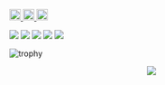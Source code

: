 <p align="left">
  <a href="https://github.com/haru">
    <img height="20" src="https://komarev.com/ghpvc/?username=haru" />
  </a>
  <a href="https://github.com/haru">
    <img height="20" src="https://img.shields.io/github/followers/haru?label=follow&logo=github&style=flat" />
  </a>
  <a href="https://zenn.dev/haru_iida">
    <img height="20" src="https://badgen.org/img/zenn/haru_iida/articles?style=plastic" />
  </a>
</p>

![](http://github-profile-summary-cards.vercel.app/api/cards/profile-details?username=haru)
![](http://github-profile-summary-cards.vercel.app/api/cards/repos-per-language?username=haru)
![](http://github-profile-summary-cards.vercel.app/api/cards/most-commit-language?username=haru)
![](http://github-profile-summary-cards.vercel.app/api/cards/stats?username=haru)
![](http://github-profile-summary-cards.vercel.app/api/cards/productive-time?username=haru&utcOffset=9)

![trophy](https://github-profile-trophy.vercel.app/?username=haru)

<p align="center">
  <a href="https://skillicons.dev">
    <img src="https://skillicons.dev/icons?i=ruby,rails,git,github,docker,c,cpp,cs,css,eclipse,ansible,azure,html,ai,java,js,ts,jenkins,jquery,linux,md,materialui,nextjs,nodejs,notion,perl,raspberrypi,regex,sass,ubuntu,vscode" />
  </a>
</p>
